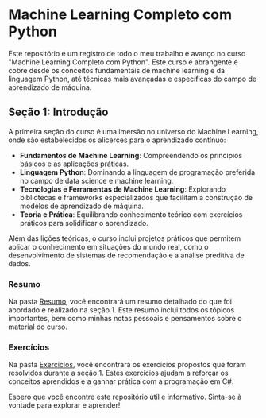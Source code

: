 # Machine Learning Completo com Python

Este repositório é um registro de todo o meu trabalho e avanço no curso "Machine Learning Completo com Python". Este curso é abrangente e cobre desde os conceitos fundamentais de machine learning e da linguagem Python, até técnicas mais avançadas e específicas do campo de aprendizado de máquina.

## Seção 1: Introdução

A primeira seção do curso é uma imersão no universo do Machine Learning, onde são estabelecidos os alicerces para o aprendizado contínuo:

- **Fundamentos de Machine Learning**: Compreendendo os princípios básicos e as aplicações práticas.
- **Linguagem Python**: Dominando a linguagem de programação preferida no campo de data science e machine learning.
- **Tecnologias e Ferramentas de Machine Learning**: Explorando bibliotecas e frameworks especializados que facilitam a construção de modelos de aprendizado de máquina.
- **Teoria e Prática**: Equilibrando conhecimento teórico com exercícios práticos para solidificar o aprendizado.

Além das lições teóricas, o curso inclui projetos práticos que permitem aplicar o conhecimento em situações do mundo real, como o desenvolvimento de sistemas de recomendação e a análise preditiva de dados.

### Resumo

Na pasta [Resumo](./Resumos/), você encontrará um resumo detalhado do que foi abordado e realizado na seção 1. Este resumo inclui todos os tópicos importantes, bem como minhas notas pessoais e pensamentos sobre o material do curso.

### Exercícios

Na pasta [Exercicios](./Exercicios/), você encontrará os exercícios propostos que foram resolvidos durante a seção 1. Estes exercícios ajudam a reforçar os conceitos aprendidos e a ganhar prática com a programação em C#.

Espero que você encontre este repositório útil e informativo. Sinta-se à vontade para explorar e aprender!
